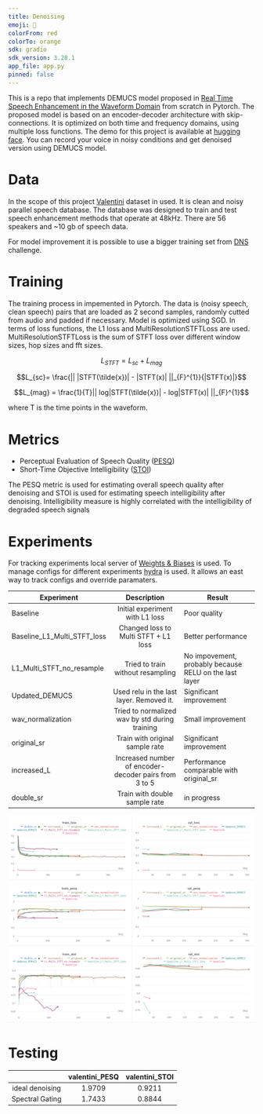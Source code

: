 ```yaml
---
title: Denoising
emoji: 🤗
colorFrom: red
colorTo: orange
sdk: gradio
sdk_version: 3.28.1
app_file: app.py
pinned: false
---
```

This is a repo that implements DEMUCS model proposed in [Real Time Speech Enhancement in the Waveform Domain](https://arxiv.org/abs/2006.12847) from scratch in Pytorch. The proposed model is based on an encoder-decoder architecture with skip-connections. It is optimized on both time and frequency domains, using multiple loss functions.
The demo for this project is available at [hugging face](https://huggingface.co/spaces/BorisovMaksim/denoising). You can record your voice in noisy conditions and get denoised version using DEMUCS model. 

# Data
In the scope of this project [Valentini](https://datashare.ed.ac.uk/handle/10283/2791) dataset in used. It is clean and noisy parallel speech database. The database was designed to train and test speech enhancement methods that operate at 48kHz. There are 56 speakers and ~10 gb of speech data.

For model improvement it is possible to use a bigger training set from [DNS](https://www.bing.com/search?q=dns+challenge&cvid=3773a401b19d40269d725a02faf6f79c&aqs=edge.0.69i59j69i57j0l6j69i60.1021j0j4&FORM=ANAB01&PC=U531) challenge.

# Training
The training process in impemented in Pytorch. The data is (noisy speech, clean speech) pairs that are loaded as 2 second samples, randomly cutted from audio and padded if necessary. Model is optimized using SGD. In terms of loss functions, the L1 loss and MultiResolutionSTFTLoss are used.  MultiResolutionSTFTLoss is the sum of STFT loss over different window sizes, hop sizes and fft sizes.

$$L_{STFT}= L_{sc} + L_{mag}$$

$$L_{sc}= \frac{|| |STFT(\tilde{x})| - |STFT(x)| ||_{F}^{1}}{|STFT(x)|}$$

$$L_{mag} = \frac{1}{T}|| log|STFT(\tilde{x})| - log|STFT(x)| ||_{F}^{1}$$

where T is the time points in the waveform.

# Metrics
-  Perceptual Evaluation of Speech Quality ([PESQ](https://torchmetrics.readthedocs.io/en/stable/audio/perceptual_evaluation_speech_quality.html))
- Short-Time Objective Intelligibility ([STOI](https://torchmetrics.readthedocs.io/en/stable/audio/short_time_objective_intelligibility.html))

The PESQ metric is used for estimating overall speech quality after denoising and STOI is used for estimating speech intelligibility after denoising.
Intelligibility measure is highly correlated with the intelligibility of degraded speech signals

# Experiments
For tracking experiments local server of [Weights & Biases](https://wandb.ai/site) is used. To manage configs for different experiments [hydra](https://hydra.cc/) is used. It allows an east way to track configs and override paramaters.  


| Experiment | Description | Result                                                 |
|--------------|:-----:|--------------------------------------------------------|
| Baseline | Initial experiment with L1 loss  | Poor quality                                           |
| Baseline_L1_Multi_STFT_loss     |  Changed loss to Multi STFT + L1 loss | Better performance                                     | 
|L1_Multi_STFT_no_resample  | Tried to train without resampling | No impovement, probably because RELU on the last layer |
|Updated_DEMUCS | Used relu in the last layer. Removed it.| Significant improvement                                |
|wav_normalization | Tried to normalized wav by std during training| Small improvement                                      |
| original_sr| Train with original sample rate | Significant improvement                                |
|increased_L | Increased number of encoder-decoder pairs from 3 to 5| Performance comparable with original_sr                |
| double_sr| Train with double sample rate| in progress                                            | 

![img.png](images/img.png)



# Testing
|                 | valentini_PESQ | valentini_STOI |
|:---------------:|:--------------:|:--------------:|
| ideal denoising |     1.9709     |     0.9211     |
|    Spectral Gating     |     1.7433     |     0.8844     |

